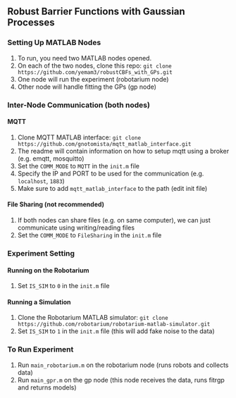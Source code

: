 ## Robust Barrier Functions with Gaussian Processes

### Setting Up MATLAB Nodes
1. To run, you need two MATLAB nodes opened.
2. On each of the two nodes, clone this repo:
    `git clone https://github.com/yemam3/robustCBFs_with_GPs.git`
3. One node will run the experiment (robotarium node)
4. Other node will handle fitting the GPs (gp node)

### Inter-Node Communication (both nodes)

#### MQTT
1. Clone MQTT MATLAB interface:
    `git clone https://github.com/gnotomista/mqtt_matlab_interface.git`
2. The readme will contain information on how to setup mqtt using a broker (e.g. emqtt, mosquitto)
3. Set the `COMM_MODE` to `MQTT` in the `init.m` file
4. Specify the IP and PORT to be used for the communication (e.g. `localhost`, `1883`)
5. Make sure to add `mqtt_matlab_interface` to the path (edit init file)

#### File Sharing (not recommended)
1. If both nodes can share files (e.g. on same computer), we can just communicate using writing/reading files
2. Set the `COMM_MODE` to `FileSharing` in the `init.m` file

### Experiment Setting

#### Running on the Robotarium
1. Set `IS_SIM` to `0` in the `init.m` file

#### Running a Simulation         
1. Clone the Robotarium MATLAB simulator:
    `git clone https://github.com/robotarium/robotarium-matlab-simulator.git`
2. Set `IS_SIM` to `1` in the `init.m` file (this will add fake noise to the data)

### To Run Experiment
1. Run `main_robotarium.m` on the robotarium node (runs robots and collects data)
2. Run `main_gpr.m` on the gp node (this node receives the data, runs fitrgp and returns models)

